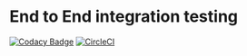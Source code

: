 # End to End integration testing

[![Codacy Badge](https://api.codacy.com/project/badge/Grade/ca48b00c6b8a494187df506929dd085b)](https://www.codacy.com/app/jancajthaml-openbank/e2e?utm_source=github.com&amp;utm_medium=referral&amp;utm_content=jancajthaml-openbank/e2e&amp;utm_campaign=Badge_Grade) [![CircleCI](https://circleci.com/gh/jancajthaml-openbank/e2e/tree/master.svg?style=shield)](https://circleci.com/gh/jancajthaml-openbank/e2e/tree/master)
